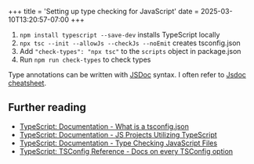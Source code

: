 +++
title = 'Setting up type checking for JavaScript'
date = 2025-03-10T13:20:57-07:00
+++

1. `npm install typescript --save-dev` installs TypeScript locally
2. `npx tsc --init --allowJs --checkJs --noEmit` creates tsconfig.json
3. Add `"check-types": "npx tsc"` to the `scripts` object in package.json
4. Run `npm run check-types` to check types

Type annotations can be written with [JSDoc](https://jsdoc.app/) syntax. I often refer to [Jsdoc cheatsheet](https://devhints.io/jsdoc).

## Further reading

- [TypeScript: Documentation - What is a tsconfig.json](https://www.typescriptlang.org/docs/handbook/tsconfig-json.html)
- [TypeScript: Documentation - JS Projects Utilizing TypeScript](https://www.typescriptlang.org/docs/handbook/intro-to-js-ts.html)
- [TypeScript: Documentation - Type Checking JavaScript Files](https://www.typescriptlang.org/docs/handbook/type-checking-javascript-files.html)
- [TypeScript: TSConfig Reference - Docs on every TSConfig option](https://www.typescriptlang.org/tsconfig/)

